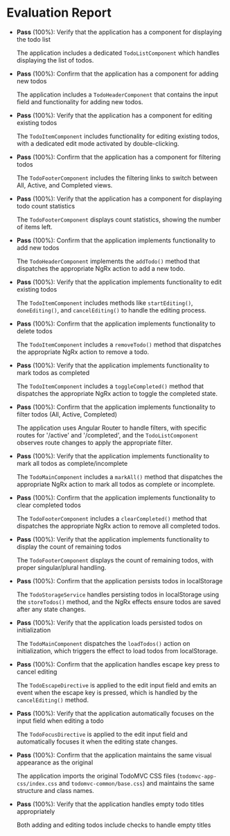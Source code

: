 # Evaluation Report

- **Pass** (100%): Verify that the application has a component for displaying the todo list
  
  The application includes a dedicated `TodoListComponent` which handles displaying the list of todos.

- **Pass** (100%): Confirm that the application has a component for adding new todos
  
  The application includes a `TodoHeaderComponent` that contains the input field and functionality for adding new todos.

- **Pass** (100%): Verify that the application has a component for editing existing todos
  
  The `TodoItemComponent` includes functionality for editing existing todos, with a dedicated edit mode activated by double-clicking.

- **Pass** (100%): Confirm that the application has a component for filtering todos
  
  The `TodoFooterComponent` includes the filtering links to switch between All, Active, and Completed views.

- **Pass** (100%): Verify that the application has a component for displaying todo count statistics
  
  The `TodoFooterComponent` displays count statistics, showing the number of items left.

- **Pass** (100%): Confirm that the application implements functionality to add new todos
  
  The `TodoHeaderComponent` implements the `addTodo()` method that dispatches the appropriate NgRx action to add a new todo.

- **Pass** (100%): Verify that the application implements functionality to edit existing todos
  
  The `TodoItemComponent` includes methods like `startEditing()`, `doneEditing()`, and `cancelEditing()` to handle the editing process.

- **Pass** (100%): Confirm that the application implements functionality to delete todos
  
  The `TodoItemComponent` includes a `removeTodo()` method that dispatches the appropriate NgRx action to remove a todo.

- **Pass** (100%): Verify that the application implements functionality to mark todos as completed
  
  The `TodoItemComponent` includes a `toggleCompleted()` method that dispatches the appropriate NgRx action to toggle the completed state.

- **Pass** (100%): Confirm that the application implements functionality to filter todos (All, Active, Completed)
  
  The application uses Angular Router to handle filters, with specific routes for '/active' and '/completed', and the `TodoListComponent` observes route changes to apply the appropriate filter.

- **Pass** (100%): Verify that the application implements functionality to mark all todos as complete/incomplete
  
  The `TodoMainComponent` includes a `markAll()` method that dispatches the appropriate NgRx action to mark all todos as complete or incomplete.

- **Pass** (100%): Confirm that the application implements functionality to clear completed todos
  
  The `TodoFooterComponent` includes a `clearCompleted()` method that dispatches the appropriate NgRx action to remove all completed todos.

- **Pass** (100%): Verify that the application implements functionality to display the count of remaining todos
  
  The `TodoFooterComponent` displays the count of remaining todos, with proper singular/plural handling.

- **Pass** (100%): Confirm that the application persists todos in localStorage
  
  The `TodoStorageService` handles persisting todos in localStorage using the `storeTodos()` method, and the NgRx effects ensure todos are saved after any state changes.

- **Pass** (100%): Verify that the application loads persisted todos on initialization
  
  The `TodoMainComponent` dispatches the `loadTodos()` action on initialization, which triggers the effect to load todos from localStorage.

- **Pass** (100%): Confirm that the application handles escape key press to cancel editing
  
  The `TodoEscapeDirective` is applied to the edit input field and emits an event when the escape key is pressed, which is handled by the `cancelEditing()` method.

- **Pass** (100%): Verify that the application automatically focuses on the input field when editing a todo
  
  The `TodoFocusDirective` is applied to the edit input field and automatically focuses it when the editing state changes.

- **Pass** (100%): Confirm that the application maintains the same visual appearance as the original
  
  The application imports the original TodoMVC CSS files (`todomvc-app-css/index.css` and `todomvc-common/base.css`) and maintains the same structure and class names.

- **Pass** (100%): Verify that the application handles empty todo titles appropriately
  
  Both adding and editing todos include checks to handle empty titles